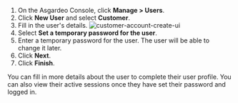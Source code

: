 1. On the Asgardeo Console, click **Manage > Users**.
2. Click **New User** and select **Customer**.
3. Fill in the user's details.
    <img :src="$withBase('/assets/img/guides/get-started/create-customer-account.png')" alt="customer-account-create-ui">
4. Select **Set a temporary password for the user**.
5. Enter a temporary password for the user. The user will be able to change it later.
6. Click **Next**.
7. Click **Finish**.

You can fill in more details about the user to complete their user profile. You can also view their active sessions once
they have set their password and logged in. 
